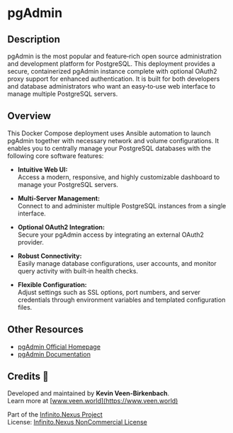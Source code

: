# pgAdmin

## Description

pgAdmin is the most popular and feature‑rich open source administration and development platform for PostgreSQL. This deployment provides a secure, containerized pgAdmin instance complete with optional OAuth2 proxy support for enhanced authentication. It is built for both developers and database administrators who want an easy‐to‐use web interface to manage multiple PostgreSQL servers.

## Overview

This Docker Compose deployment uses Ansible automation to launch pgAdmin together with necessary network and volume configurations. It enables you to centrally manage your PostgreSQL databases with the following core software features:

- **Intuitive Web UI:**  
  Access a modern, responsive, and highly customizable dashboard to manage your PostgreSQL servers.
  
- **Multi‑Server Management:**  
  Connect to and administer multiple PostgreSQL instances from a single interface.
  
- **Optional OAuth2 Integration:**  
  Secure your pgAdmin access by integrating an external OAuth2 provider.
  
- **Robust Connectivity:**  
  Easily manage database configurations, user accounts, and monitor query activity with built‑in health checks.

- **Flexible Configuration:**  
  Adjust settings such as SSL options, port numbers, and server credentials through environment variables and templated configuration files.

## Other Resources

- [pgAdmin Official Homepage](https://www.pgadmin.org/)
- [pgAdmin Documentation](https://www.pgadmin.org/docs/)

## Credits 📝

Developed and maintained by **Kevin Veen-Birkenbach**.  
Learn more at [www.veen.world](https://www.veen.world)

Part of the [Infinito.Nexus Project](https://s.infinito.nexus/code)  
License: [Infinito.Nexus NonCommercial License](https://s.infinito.nexus/license)

